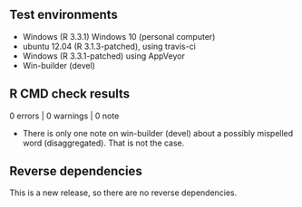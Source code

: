 ## Test environments

* Windows (R 3.3.1) Windows 10 (personal computer)
* ubuntu 12.04 (R 3.1.3-patched), using travis-ci
* Windows (R 3.3.1-patched) using AppVeyor
* Win-builder (devel)

## R CMD check results

0 errors | 0 warnings | 0 note

* There is only one note on win-builder (devel) about a possibly mispelled word (disaggregated). That is not the case. 

## Reverse dependencies

This is a new release, so there are no reverse dependencies.
